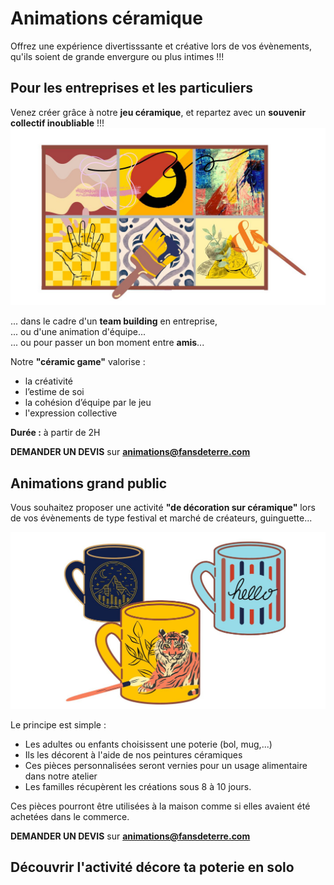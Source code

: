 # Animations céramique  
Offrez une expérience divertisssante et créative lors de vos évènements, qu'ils soient de grande envergure ou plus intimes !!!   

## Pour les entreprises et les particuliers       
Venez créer grâce à notre **jeu céramique**, et repartez avec un **souvenir collectif inoubliable** !!!  
<img src="/images/animation-poterie-fansdeterre-ceramique-colombes-paris.jpg" class="image-horiz">  

... dans le cadre d'un **team building** en entreprise,   
... ou d'une animation d'équipe...   
... ou pour passer un bon moment entre **amis**...  


Notre **"céramic game"** valorise :  
- la créativité  
- l’estime de soi  
- la cohésion d’équipe par le jeu  
- l'expression collective  

**Durée :** à partir de 2H  

**DEMANDER UN DEVIS** sur **animations@fansdeterre.com**
   
## Animations grand public     
Vous souhaitez proposer une activité **"de décoration sur céramique"** lors de vos évènements de type festival et marché de créateurs, guinguette...  

<img src="/images/geste-animation-poterie-fansdeterre-ceramique-colombes-paris.jpg" class="image-horiz">   

Le principe est simple :  
- Les adultes ou enfants choisissent une poterie (bol, mug,...)    
- Ils les décorent à l'aide de nos peintures céramiques   
- Ces pièces personnalisées seront vernies pour un usage alimentaire dans notre atelier   
- Les familles récupèrent les créations sous 8 à 10 jours.   

Ces pièces pourront être utilisées à la maison comme si elles avaient été achetées dans le commerce.    

**DEMANDER UN DEVIS** sur **animations@fansdeterre.com**       

## Découvrir l'activité décore ta poterie en solo
 
  



